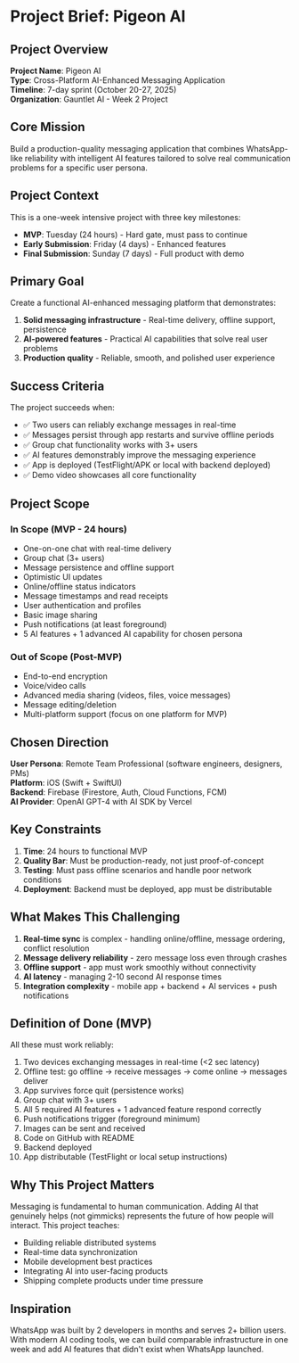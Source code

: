 # Project Brief: Pigeon AI

## Project Overview

**Project Name**: Pigeon AI  
**Type**: Cross-Platform AI-Enhanced Messaging Application  
**Timeline**: 7-day sprint (October 20-27, 2025)  
**Organization**: Gauntlet AI - Week 2 Project  

## Core Mission

Build a production-quality messaging application that combines WhatsApp-like reliability with intelligent AI features tailored to solve real communication problems for a specific user persona.

## Project Context

This is a one-week intensive project with three key milestones:
- **MVP**: Tuesday (24 hours) - Hard gate, must pass to continue
- **Early Submission**: Friday (4 days) - Enhanced features
- **Final Submission**: Sunday (7 days) - Full product with demo

## Primary Goal

Create a functional AI-enhanced messaging platform that demonstrates:
1. **Solid messaging infrastructure** - Real-time delivery, offline support, persistence
2. **AI-powered features** - Practical AI capabilities that solve real user problems
3. **Production quality** - Reliable, smooth, and polished user experience

## Success Criteria

The project succeeds when:
- ✅ Two users can reliably exchange messages in real-time
- ✅ Messages persist through app restarts and survive offline periods
- ✅ Group chat functionality works with 3+ users
- ✅ AI features demonstrably improve the messaging experience
- ✅ App is deployed (TestFlight/APK or local with backend deployed)
- ✅ Demo video showcases all core functionality

## Project Scope

### In Scope (MVP - 24 hours)
- One-on-one chat with real-time delivery
- Group chat (3+ users)
- Message persistence and offline support
- Optimistic UI updates
- Online/offline status indicators
- Message timestamps and read receipts
- User authentication and profiles
- Basic image sharing
- Push notifications (at least foreground)
- 5 AI features + 1 advanced AI capability for chosen persona

### Out of Scope (Post-MVP)
- End-to-end encryption
- Voice/video calls
- Advanced media sharing (videos, files, voice messages)
- Message editing/deletion
- Multi-platform support (focus on one platform for MVP)

## Chosen Direction

**User Persona**: Remote Team Professional (software engineers, designers, PMs)  
**Platform**: iOS (Swift + SwiftUI)  
**Backend**: Firebase (Firestore, Auth, Cloud Functions, FCM)  
**AI Provider**: OpenAI GPT-4 with AI SDK by Vercel  

## Key Constraints

1. **Time**: 24 hours to functional MVP
2. **Quality Bar**: Must be production-ready, not just proof-of-concept
3. **Testing**: Must pass offline scenarios and handle poor network conditions
4. **Deployment**: Backend must be deployed, app must be distributable

## What Makes This Challenging

1. **Real-time sync** is complex - handling online/offline, message ordering, conflict resolution
2. **Message delivery reliability** - zero message loss even through crashes
3. **Offline support** - app must work smoothly without connectivity
4. **AI latency** - managing 2-10 second AI response times
5. **Integration complexity** - mobile app + backend + AI services + push notifications

## Definition of Done (MVP)

All these must work reliably:
1. Two devices exchanging messages in real-time (<2 sec latency)
2. Offline test: go offline → receive messages → come online → messages deliver
3. App survives force quit (persistence works)
4. Group chat with 3+ users
5. All 5 required AI features + 1 advanced feature respond correctly
6. Push notifications trigger (foreground minimum)
7. Images can be sent and received
8. Code on GitHub with README
9. Backend deployed
10. App distributable (TestFlight or local setup instructions)

## Why This Project Matters

Messaging is fundamental to human communication. Adding AI that genuinely helps (not gimmicks) represents the future of how people will interact. This project teaches:
- Building reliable distributed systems
- Real-time data synchronization
- Mobile development best practices
- Integrating AI into user-facing products
- Shipping complete products under time pressure

## Inspiration

WhatsApp was built by 2 developers in months and serves 2+ billion users. With modern AI coding tools, we can build comparable infrastructure in one week and add AI features that didn't exist when WhatsApp launched.








